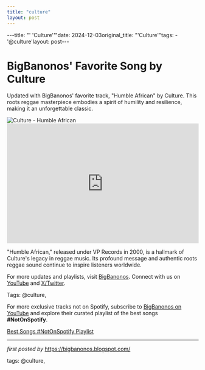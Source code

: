 ```yaml
---
title: "culture"
layout: post
---
```

---title: "' 'Culture''"date: 2024-12-03original_title: "'Culture'"tags:  - '@culture'layout: post---<!-- Post Title --><h1 >BigBanonos' Favorite Song by Culture</h1> <!-- Introductory Text --><p >Updated with BigBanonos' favorite track, "Humble African" by Culture. This roots reggae masterpiece embodies a spirit of humility and resilience, making it an unforgettable classic.</p> <!-- Featured Image --><div > <img src="https://is1-ssl.mzstatic.com/image/thumb/Music/7c/46/9f/mzi.xajtxqeo.jpg/600x600bf-60.jpg" alt="Culture - Humble African" /></div> <!-- YouTube Video Embed --><div > <iframe width="100%" height="315" src="https://www.youtube.com/embed/vJePBn22CX8" title="Culture - Humble African" frameborder="0" allow="accelerometer; autoplay; clipboard-write; encrypted-media; gyroscope; picture-in-picture; web-share" referrerpolicy="strict-origin-when-cross-origin" allowfullscreen></iframe></div> <!-- Song Information --><div > <p>"Humble African," released under VP Records in 2000, is a hallmark of Culture's legacy in reggae music. Its profound message and authentic roots reggae sound continue to inspire listeners worldwide.</p></div> <!-- Footer Links --><div > <p>For more updates and playlists, visit <a href="https://bigbanonos.blogspot.com/" target="_blank">BigBanonos</a>. Connect with us on <a href="https://www.youtube.com/@BigBanonos" target="_blank">YouTube</a> and <a href="https://x.com/bigbanonos" target="_blank">X/Twitter</a>.</p></div> <!-- Tags --><p >Tags: @culture,</p><!--Subscribe and Playlist Links--><div>    <p>For more exclusive tracks not on Spotify, subscribe to <a href="https://www.youtube.com/@BigBanonos" target="_blank">BigBanonos on YouTube</a> and explore their curated playlist of the best songs <strong>#NotOnSpotify</strong>.</p>    <p><a href="https://www.youtube.com/playlist?list=PLtuNtuTatqI0kFahUCbtbfenC_ET5O_tr" target="_blank">Best Songs #NotOnSpotify Playlist<br /></a></p></div><hr /><p><em>first posted by</em> <a href="https://bigbanonos.blogspot.com/" rel="noopener" target="_new">https://bigbanonos.blogspot.com/</a></p><p>tags: @culture,</p>